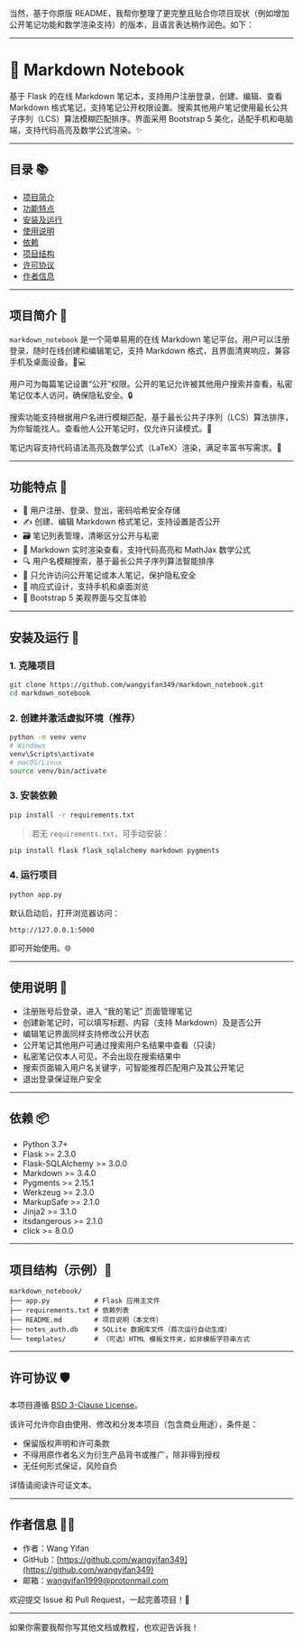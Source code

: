 当然，基于你原版 README，我帮你整理了更完整且贴合你项目现状（例如增加公开笔记功能和数学渲染支持）的版本，且语言表达稍作润色。如下：

---

# 📔 Markdown Notebook

基于 Flask 的在线 Markdown 笔记本，支持用户注册登录，创建、编辑、查看 Markdown 格式笔记，支持笔记公开权限设置。搜索其他用户笔记使用最长公共子序列（LCS）算法模糊匹配排序。界面采用 Bootstrap 5 美化，适配手机和电脑端，支持代码高亮及数学公式渲染。✨

---

## 目录 📚

- [项目简介](#项目简介)  
- [功能特点](#功能特点)  
- [安装及运行](#安装及运行)  
- [使用说明](#使用说明)  
- [依赖](#依赖)  
- [项目结构](#项目结构)  
- [许可协议](#许可协议)  
- [作者信息](#作者信息)  

---

## 项目简介 📝

`markdown_notebook` 是一个简单易用的在线 Markdown 笔记平台。用户可以注册登录，随时在线创建和编辑笔记，支持 Markdown 格式，且界面清爽响应，兼容手机及桌面设备。📱💻

用户可为每篇笔记设置“公开”权限。公开的笔记允许被其他用户搜索并查看，私密笔记仅本人访问，确保隐私安全。🔒

搜索功能支持根据用户名进行模糊匹配，基于最长公共子序列（LCS）算法排序，为你智能找人。查看他人公开笔记时，仅允许只读模式。📖

笔记内容支持代码语法高亮及数学公式（LaTeX）渲染，满足丰富书写需求。🎉

---

## 功能特点 🌟

- 👤 用户注册、登录、登出，密码哈希安全存储
- ✍️ 创建、编辑 Markdown 格式笔记，支持设置是否公开
- 🗃️ 笔记列表管理，清晰区分公开与私密
- 📖 Markdown 实时渲染查看，支持代码高亮和 MathJax 数学公式
- 🔍 用户名模糊搜索，基于最长公共子序列算法智能排序
- 🔐 只允许访问公开笔记或本人笔记，保护隐私安全
- 📱 响应式设计，支持手机和桌面浏览
- 🎨 Bootstrap 5 美观界面与交互体验

---

## 安装及运行 🚀

### 1. 克隆项目

```bash
git clone https://github.com/wangyifan349/markdown_notebook.git
cd markdown_notebook
```

### 2. 创建并激活虚拟环境（推荐）

```bash
python -m venv venv
# Windows
venv\Scripts\activate
# macOS/Linux
source venv/bin/activate
```

### 3. 安装依赖

```bash
pip install -r requirements.txt
```

> 若无 `requirements.txt`，可手动安装：

```bash
pip install flask flask_sqlalchemy markdown pygments
```

### 4. 运行项目

```bash
python app.py
```

默认启动后，打开浏览器访问：

```
http://127.0.0.1:5000
```

即可开始使用。🌐

---

## 使用说明 📖

- 注册账号后登录，进入 “我的笔记” 页面管理笔记
- 创建新笔记时，可以填写标题、内容（支持 Markdown）及是否公开
- 编辑笔记界面同样支持修改公开状态
- 公开笔记其他用户可通过搜索用户名结果中查看（只读）
- 私密笔记仅本人可见，不会出现在搜索结果中
- 搜索页面输入用户名关键字，可智能推荐匹配用户及其公开笔记
- 退出登录保证账户安全

---

## 依赖 📦

- Python 3.7+
- Flask >= 2.3.0
- Flask-SQLAlchemy >= 3.0.0
- Markdown >= 3.4.0
- Pygments >= 2.15.1
- Werkzeug >= 2.3.0
- MarkupSafe >= 2.1.0
- Jinja2 >= 3.1.0
- itsdangerous >= 2.1.0
- click >= 8.0.0

---

## 项目结构（示例）📁

```
markdown_notebook/
├── app.py           # Flask 应用主文件
├── requirements.txt # 依赖列表
├── README.md        # 项目说明（本文件）
├── notes_auth.db    # SQLite 数据库文件（首次运行自动生成）
└── templates/       # （可选）HTML 模板文件夹，如非模板字符串方式
```

---

## 许可协议 🛡️

本项目遵循 [BSD 3-Clause License](https://opensource.org/licenses/BSD-3-Clause)。

该许可允许你自由使用、修改和分发本项目（包含商业用途），条件是：

- 保留版权声明和许可条款
- 不得用原作者名义为衍生产品背书或推广，除非得到授权
- 无任何形式保证，风险自负

详情请阅读许可证文本。

---

## 作者信息 🙋‍♂️

- 作者：Wang Yifan  
- GitHub：[https://github.com/wangyifan349](https://github.com/wangyifan349)  
- 邮箱：wangyifan1999@protonmail.com

欢迎提交 Issue 和 Pull Request，一起完善项目！🤝

---

如果你需要我帮你写其他文档或教程，也欢迎告诉我！
